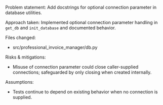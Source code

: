 Problem statement:
Add docstrings for optional connection parameter in database utilities.

Approach taken:
Implemented optional connection parameter handling in `get_db` and `init_database` and documented behavior.

Files changed:
- src/professional_invoice_manager/db.py

Risks & mitigations:
- Misuse of connection parameter could close caller-supplied connections; safeguarded by only closing when created internally.

Assumptions:
- Tests continue to depend on existing behavior when no connection is supplied.
